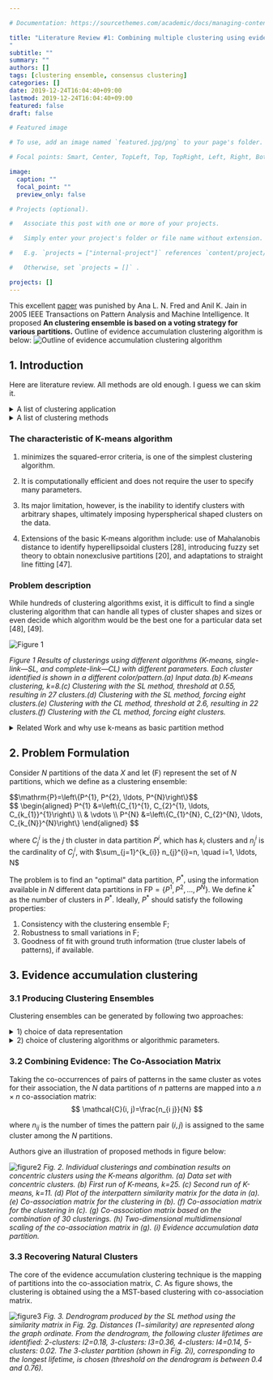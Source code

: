 ```yaml
---

# Documentation: https://sourcethemes.com/academic/docs/managing-content/

title: "Literature Review #1: Combining multiple clustering using evidence accumulation
"
subtitle: ""
summary: ""
authors: []
tags: [clustering ensemble, consensus clustering]
categories: []
date: 2019-12-24T16:04:40+09:00
lastmod: 2019-12-24T16:04:40+09:00
featured: false
draft: false

# Featured image

# To use, add an image named `featured.jpg/png` to your page's folder.

# Focal points: Smart, Center, TopLeft, Top, TopRight, Left, Right, BottomLeft, Bottom, BottomRight.

image:
  caption: ""
  focal_point: ""
  preview_only: false

# Projects (optional).

#   Associate this post with one or more of your projects.

#   Simply enter your project's folder or file name without extension.

#   E.g. `projects = ["internal-project"]` references `content/project/deep-learning/index.md` .

#   Otherwise, set `projects = []` .

projects: []
---
```


This excellent [paper](https://ieeexplore.ieee.org/abstract/document/1432715) was punished by Ana L. N. Fred and Anil K. Jain in 2005 IEEE Transactions on Pattern Analysis and Machine Intelligence.
It proposed **An clustering ensemble is based on a voting strategy for various partitions.**
Outline of evidence accumulation clustering algorithm is below:
![Outline of evidence accumulation clustering algorithm](1432715-table-1-source-large.gif)

## 1. Introduction

Here are literature review. All methods are old enough. I guess we can skim it.
<details><summary>A list of clustering application</summary>

<p>

A number of application areas use clustering techniques for organizing or discovering structure in data, such as data mining [1], [2], information retrieval [3], [4], [5], image segmentation [6], and machine learning.

</p>
</details>

<details><summary>A list of clustering methods</summary>
<p>

Examples of model-based techniques include:

1. parametric density approaches, such as mixture decomposition techniques [23], [24], [25], [26];
2. prototype-based methods, such as central clustering [14], square-error clustering [27], K-means [28], [8], or K-medoids clustering [9];
3. and shape fitting approaches [15], [6], [16].

Most of the above techniques utilize an optimization procedure tuned to a particular cluster shape, or emphasize cluster compactness.

4. Fisher et al. [31] proposed an optimization-based clustering algorithm, based on a pairwise clustering cost function, emphasizing cluster connectedness.

5. Nonparametric density-based clustering methods attempt to identify high density clusters separated by low density regions [5], [32], [33].

6. Graph-theoretical approaches [34] have mostly been explored in **hierarchical methods** that can be represented graphically as a tree or dendrogram [7], [8]. Both agglomerative [28], [35] and divisive approaches [36] (such as those based on the minimum spanning tree—MST [28]) have been proposed; different algorithms are obtained depending on the definition of similarity measures between patterns and between clusters [37]. The single-link (SL) and the complete-link (CL) hierarchical methods [7], [8] are the best known techniques in this class, emphasizing, respectively, connectedness and compactness of patterns in a cluster. Prototype-based hierarchical methods, which define similarity between clusters based on cluster representatives, such as the centroid, emphasize compactness. Variations of the prototype-based hierarchical clustering include the use of multiple prototypes per cluster, as in the CURE algorithm [38]. Other hierarchical agglomerative clustering algorithms follow a split and merge technique, the data being initially split into a large number of small clusters, merging being based on intercluster similarity; a final partition is selected among the clustering hierarchy by thresholding techniques are based or measures of cluster validity [39], [5], [40], [41], [42], [43].

7. Treating the clustering problem as a graph partitioning problem, a recent approach, known as spectral clustering, applies spectral graph theory for clustering [44], [45], [46].

</p>
</details>

### The characteristic of K-means algorithm

1. minimizes the squared-error criteria, is one of the simplest clustering algorithm.

2. It is computationally efficient and does not require the user to specify many parameters.

3. Its major limitation, however, is the inability to identify clusters with arbitrary shapes, ultimately imposing hyperspherical shaped clusters on the data.

4. Extensions of the basic K-means algorithm include: use of Mahalanobis distance to identify hyperellipsoidal clusters [28], introducing fuzzy set theory to obtain nonexclusive partitions [20], and adaptations to straight line fitting [47].

### Problem description

While hundreds of clustering algorithms exist, it is difficult to find a single clustering algorithm that can handle all types of cluster shapes and sizes or even decide which algorithm would be the best one for a particular data set [48], [49].

![Figure 1](1432715-fig-1-source-large.gif)

*Figure 1 Results of clusterings using different algorithms (K-means, single-link—SL, and complete-link—CL) with different parameters. Each cluster identified is shown in a different color/pattern.(a) Input data.(b) K-means clustering, k=8.(c) Clustering with the SL method, threshold at 0.55, resulting in 27 clusters.(d) Clustering with the SL method, forcing eight clusters.(e) Clustering with the CL method, threshold at 2.6, resulting in 22 clusters.(f) Clustering with the CL method, forcing eight clusters.*

<details><summary> Related Work and why use k-means as basic partition method </summary>
<p>

Inspired by the work in sensor fusion and classifier combination [50], [51], [52], a clustering combination approach has been proposed [53], [54], [55]. Fred and Jain introduce the concept of evidence accumulation clustering that maps the individual data partitions in a clustering ensemble into a new similarity measure between patterns, summarizing interpattern structure perceived from these clusterings. The final data partition is obtained by applying the single-link method to this new similarity matrix. The results of this method show that, the combination of “weak” clustering algorithms such as **the K-means, which impose a simple structure on the data, can lead to the identification of true underlying clusters with arbitrary shapes, sizes and densities.** Strehl and Ghosh [56] explore the concept of consensus between data partitions and propose three different combination mechanisms. The first step of the consensus functions is to transform the data partitions into a hypergraph representation. The hypergraph-partitioning algorithm (HGPA) obtains the combined partition by partitioning the hypergraph into k unconnected components of approximately the same size, by cutting a minimum number of hyperedges. The metaclustering algorithm (MCLA) applies a graph-based clustering to hyperedges in the hypergraph representation. Finally, CSPA uses a pairwise similarity, as defined by Fred and Jain [55], and the final data partition is obtained by applying the **METIS** algorithm of Karypis and Kumar to the induced similarity measure between patterns.

</p>
</details>

## 2. Problem Formulation

Consider $N$ partitions of the data $X$ and let $(\mathrm{F})$ represent the set of $N$ partitions, which we
define as a clustering ensemble:

<div>$$\mathrm{P}=\left\{P^{1}, P^{2}, \ldots, P^{N}\right\}$$</div>

<div>
$$
\begin{aligned} P^{1} &=\left\{C_{1}^{1}, C_{2}^{1}, \ldots, C_{k_{1}}^{1}\right\} \\ & \vdots \\ P^{N} &=\left\{C_{1}^{N}, C_{2}^{N}, \ldots, C_{k_{N}}^{N}\right\} \end{aligned}
$$
</div>

where $C_{j}^{i}$ is the $j$ th cluster in data partition $P^{i},$ which has $k_{i}$ clusters and $n_{j}^{i}$ is the
cardinality of $C_{j}^{i},$ with $\sum_{j=1}^{k_{i}} n_{j}^{i}=n, \quad i=1, \ldots, N$

The problem is to find an "optimal" data partition, $P^{*},$ using the information available in
$N$ different data partitions in $\mathrm{FP}=\left\{P^{1}, P^{2}, \ldots, P^{N}\right\} .$ We define $k^{*}$ as the number of
clusters in $P^{*} .$ Ideally, $P^{*}$ should satisfy the following properties:
1. Consistency with the clustering ensemble $\mathrm{F}$;
2. Robustness to small variations in $\mathrm{F}$;
3. Goodness of fit with ground truth information (true cluster labels of patterns), if available.

## 3. Evidence accumulation clustering

### 3.1 Producing Clustering Ensembles

Clustering ensembles can be generated by following two approaches:

<details><summary>1) choice of data representation</summary>


In the first approach, different partitions of the objects under analysis may be produced by:

a) employing different preprocessing and/or feature extraction mechanisms, which ultimately lead to different pattern representations (vectors, strings, graphs, etc.) or different feature spaces

b) exploring subspaces of the same data representation, such as using subsets of features

c) perturbing the data, such as in bootstrapping techniques (like bagging), or sampling approaches, as, for instance, using a set of prototype samples to represent huge data sets.


</details>
<details><summary>2) choice of clustering algorithms or algorithmic parameters. </summary>
<p>

In the second approach, we can generate clustering ensembles by:

i) applying different clustering algorithms,

ii) using the same clustering algorithm with different parameters or initializations,

iii) exploring different dissimilarity measures for evaluating interpattern relationships, within a given clustering algorithm.
</p>
</details>

### 3.2 Combining Evidence: The Co-Association Matrix

Taking the co-occurrences of pairs of patterns in the same cluster as votes for their
association, the $N$ data partitions of $n$ patterns are mapped into a $n \times n$ co-association
matrix:
$$
\mathcal{C}(i, j)=\frac{n_{i j}}{N}
$$

where $n_{i j}$ is the number of times the pattern pair $(i, j)$ is assigned to the same cluster
among the $N$ partitions.

Authors give an illustration of proposed methods in figure below:

![figure2](1432715-fig-2-source-large.gif)
*Fig. 2. Individual clusterings and combination results on concentric clusters using the K-means algorithm. (a) Data set with concentric clusters. (b) First run of K-means, k=25. (c) Second run of K-means, k=11. (d) Plot of the interpattern similarity matrix for the data in (a). (e) Co-association matrix for the clustering in (b). (f) Co-association matrix for the clustering in (c). (g) Co-association matrix based on the combination of 30 clusterings. (h) Two-dimensional multidimensional scaling of the co-association matrix in (g). (i) Evidence accumulation data partition.*

### 3.3 Recovering Natural Clusters

The core of the evidence accumulation clustering technique is the mapping of partitions into the co-association matrix, $C$.
As figure shows, the clustering is obtained using the a MST-based clustering with co-association matrix.

![figure3](1432715-fig-3-source-large.gif)
*Fig. 3. Dendrogram produced by the SL method using the similarity matrix in Fig. 2g. Distances (1−similarity) are represented along the graph ordinate. From the dendrogram, the following cluster lifetimes are identified: 2-clusters: l2=0.18, 3-clusters: l3=0.36, 4-clusters: l4=0.14, 5-clusters: 0.02. The 3-cluster partition (shown in Fig. 2i), corresponding to the longest lifetime, is chosen (threshold on the dendrogram is between 0.4 and 0.76).*